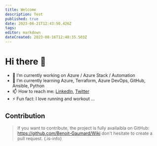```yaml
---
title: Welcome
description: Test
published: true
date: 2023-08-21T12:43:50.426Z
tags: 
editor: markdown
dateCreated: 2023-08-16T12:48:35.503Z
---
```


# Hi there 👋


- 🔭 I’m currently working on Azure / Azure Stack / Automation
- 🌱 I’m currently learning Azure, Terraform, Azure DevOps, GitHub, Ansible, Python
- 📫 How to reach me: [LinkedIn](https://www.linkedin.com/in/benoit-gaumard/), [Twitter](https://twitter.com/bgaumard)
- ⚡ Fun fact: I love running and workout ...


## Contribution

> If you want to contribute, the project is fully availaibla on GitHub: https://github.com/Benoit-Gaumard/Wiki don't hesitate to create a pull request.
{.is-info}
